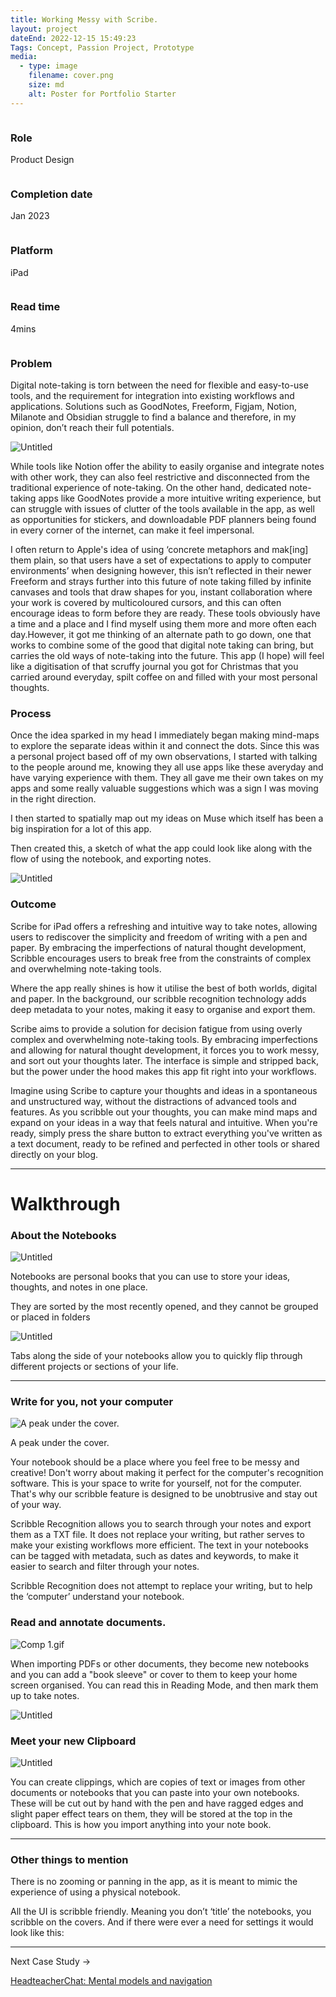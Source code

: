 ```yaml
---
title: Working Messy with Scribe.
layout: project
dateEnd: 2022-12-15 15:49:23
Tags: Concept, Passion Project, Prototype
media:
  - type: image
    filename: cover.png
    size: md
    alt: Poster for Portfolio Starter
---
```


<div class='specs'>
<div class="row top">
  <div class="column">
    <h3 class="specs">Role</h3>
    <p class="specs">Product Design</p>
  </div>
  <div class="column">
    <h3 class="specs">Completion date</h3>
    <p class="specs">Jan 2023</p>
  </div>
</div>
<div class="row bottom">
  <div class="column">
    <h3 class="specs">Platform</h3>
    <p>iPad</p>
  </div>
  <div class="column">
    <h3 class="specs">Read time</h3>
    <p class="specs">4mins</p>
  </div>
</div>
</div>

### Problem

Digital note-taking is torn between the need for flexible and easy-to-use tools, and the requirement for integration into existing workflows and applications. Solutions such as GoodNotes, Freeform, Figjam, Notion, Milanote and Obsidian struggle to find a balance and therefore, in my opinion, don’t reach their full potentials.

![Untitled](Working%20Messy%20with%20Scribe%20%5BConcept%5D%208c5cf70611c94c579fcd24e95b4cfac7/Untitled.png)

While tools like Notion offer the ability to easily organise and integrate notes with other work, they can also feel restrictive and disconnected from the traditional experience of note-taking. On the other hand, dedicated note-taking apps like GoodNotes provide a more intuitive writing experience, but can struggle with issues of clutter of the tools available in the app, as well as opportunities for stickers, and downloadable PDF planners being found in every corner of the internet, can make it feel impersonal.

I often return to Apple's idea of using ‘concrete metaphors and mak[ing] them plain, so that users have a set of expectations to apply to computer environments’ when designing however, this isn’t reflected in their newer Freeform and strays further into this future of note taking filled by infinite canvases and tools that draw shapes for you, instant collaboration where your work is covered by multicoloured cursors, and this can often encourage ideas to form before they are ready. These tools obviously have a time and a place and I find myself using them more and more often each day.However, it got me thinking of an alternate path to go down, one that works to combine some of the good that digital note taking can bring, but carries the old ways of note-taking into the future. This app (I hope) will feel like a digitisation of that scruffy journal you got for Christmas that you carried around everyday, spilt coffee on and filled with your most personal thoughts.

### Process

Once the idea sparked in my head I immediately began making mind-maps to explore the separate ideas within it and connect the dots. Since this was a personal project based off of my own observations, I started with talking to the people around me, knowing they all use apps like these averyday and have varying experience with them. They all gave me their own takes on my apps and some really valuable suggestions which was a sign I was moving in the right direction.

I then started to spatially map out my ideas on Muse which itself has been a big inspiration for a lot of this app.

Then created this, a sketch of what the app could look like along with the flow of using the notebook, and exporting notes.

![Untitled](Working%20Messy%20with%20Scribe%20%5BConcept%5D%208c5cf70611c94c579fcd24e95b4cfac7/Untitled%201.png)

### Outcome

Scribe for iPad offers a refreshing and intuitive way to take notes, allowing users to rediscover the simplicity and freedom of writing with a pen and paper. By embracing the imperfections of natural thought development, Scribble encourages users to break free from the constraints of complex and overwhelming note-taking tools.

Where the app really shines is how it utilise the best of both worlds, digital and paper. In the background, our scribble recognition technology adds deep metadata to your notes, making it easy to organise and export them. 

Scribe aims to provide a solution for decision fatigue from using overly complex and overwhelming note-taking tools. By embracing imperfections and allowing for natural thought development, it forces you to work messy, and sort out your thoughts later. The interface is simple and stripped back, but the power under the hood makes this app fit right into your workflows.

Imagine using Scribe to capture your thoughts and ideas in a spontaneous and unstructured way, without the distractions of advanced tools and features. As you scribble out your thoughts, you can make mind maps and expand on your ideas in a way that feels natural and intuitive. When you're ready, simply press the share button to extract everything you've written as a text document, ready to be refined and perfected in other tools or shared directly on your blog.

---

# Walkthrough

### About the Notebooks

![Untitled](Working%20Messy%20with%20Scribe%20%5BConcept%5D%208c5cf70611c94c579fcd24e95b4cfac7/Untitled%202.png)

Notebooks are personal books that you can use to store your ideas, thoughts, and notes in one place.

They are sorted by the most recently opened, and they cannot be grouped or placed in folders

![Untitled](Working%20Messy%20with%20Scribe%20%5BConcept%5D%208c5cf70611c94c579fcd24e95b4cfac7/Untitled%203.png)

Tabs along the side of your notebooks allow you to quickly flip through different projects or sections of your life.

---

### Write for you, not your computer

![A peak under the cover.](Working%20Messy%20with%20Scribe%20%5BConcept%5D%208c5cf70611c94c579fcd24e95b4cfac7/Comp_1.gif)

A peak under the cover.

Your notebook should be a place where you feel free to be messy and creative! Don't worry about making it perfect for the computer's recognition software. This is your space to write for yourself, not for the computer. That's why our scribble feature is designed to be unobtrusive and stay out of your way.

Scribble Recognition allows you to search through your notes and export them as a TXT file. It does not replace your writing, but rather serves to make your existing workflows more efficient. The text in your notebooks can be tagged with metadata, such as dates and keywords, to make it easier to search and filter through your notes.

Scribble Recognition does not attempt to replace your writing, but to help the ‘computer’ understand your notebook.

### Read and annotate documents.

![Comp 1.gif](Working%20Messy%20with%20Scribe%20%5BConcept%5D%208c5cf70611c94c579fcd24e95b4cfac7/Comp_1%201.gif)

When importing PDFs or other documents, they become new notebooks and you can add a "book sleeve" or cover to them to keep your home screen organised. You can read this in Reading Mode, and then mark them up to take notes.

![Untitled](Working%20Messy%20with%20Scribe%20%5BConcept%5D%208c5cf70611c94c579fcd24e95b4cfac7/Untitled%204.png)

### Meet your new Clipboard

![Untitled](Working%20Messy%20with%20Scribe%20%5BConcept%5D%208c5cf70611c94c579fcd24e95b4cfac7/Untitled%205.png)

You can create clippings, which are copies of text or images from other documents or notebooks that you can paste into your own notebooks. These will be cut out by hand with the pen and have ragged edges and slight paper effect tears on them, they will be stored at the top in the clipboard. This is how you import anything into your note book.

---

### Other things to mention

There is no zooming or panning in the app, as it is meant to mimic the experience of using a physical notebook.

All the UI is scribble friendly. Meaning you don’t ‘title’ the notebooks, you scribble on the covers. And if there were ever a need for settings it would look like this:

---

Next Case Study → 

[HeadteacherChat: Mental models and navigation](HeadteacherChat%20Mental%20models%20and%20navigation%2022c23980d8fc4ff0aed4b760c00c13c3.md)